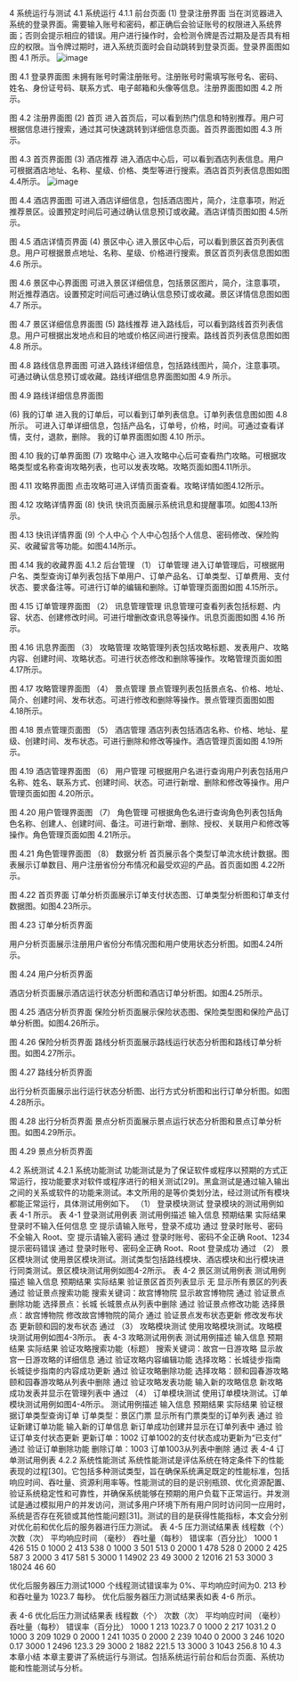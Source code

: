 4	系统运行与测试
4.1	系统运行
4.1.1	前台页面
(1)	登录注册界面
当在浏览器进入系统的登录界面。需要输入账号和密码，都正确后会验证账号的权限进入系统界面；否则会提示相应的错误。用户进行操作时，会检测令牌是否过期及是否具有相应的权限。当令牌过期时，进入系统页面时会自动跳转到登录页面。登录界面图如图 4.1 所示。
![image](https://github.com/znwhyzzq/GO-TO-TOURISM/assets/107784498/734faf20-e9f2-4ce4-bb22-1a55cf2c44aa)

图 4.1 登录界面图
未拥有账号时需注册账号。注册账号时需填写账号名、密码、姓名、身份证号码、联系方式、电子邮箱和头像等信息。注册界面图如图 4.2 所示。
 
图 4.2 注册界面图
(2)	首页
进入首页后，可以看到热门信息和特别推荐。用户可根据信息进行搜索，通过其可快速跳转到详细信息页面。首页界面图如图 4.3 所示。
 
图 4.3 首页界面图
(3)	酒店推荐
进入酒店中心后，可以看到酒店列表信息。用户可根据酒店地址、名称、星级、价格、类型等进行搜索。酒店首页列表信息图如图 4.4所示。
 ![image](https://github.com/znwhyzzq/GO-TO-TOURISM/assets/107784498/188f902a-b726-4760-8faa-39f3c7b22f29)

图 4.4 酒店界面图
可进入酒店详细信息，包括酒店图片，简介，注意事项，附近推荐景区。设置预定时间后可通过确认信息预订或收藏。酒店详情页图如图 4.5所示。
 
图 4.5 酒店详情页界面
(4)	景区中心
进入景区中心后，可以看到景区首页列表信息。用户可根据景点地址、名称、星级、价格进行搜索。景区首页列表信息图如图 4.6 所示。
 
图 4.6 景区中心界面图
可进入景区详细信息，包括景区图片，简介，注意事项，附近推荐酒店。设置预定时间后可通过确认信息预订或收藏。景区详情信息图如图 4.7 所示。
 
图 4.7 景区详细信息界面图
(5)	路线推荐
进入路线后，可以看到路线首页列表信息。用户可根据出发地点和目的地或价格区间进行搜索。路线首页列表信息图如图 4.8 所示。
 
图 4.8 路线信息界面图
可进入路线详细信息，包括路线图片，简介，注意事项。可通过确认信息预订或收藏。路线详细信息界面图如图 4.9 所示。
 
图 4.9 路线详细信息界面图

(6)	我的订单
进入我的订单后，可以看到订单列表信息。订单列表信息图如图 4.8 所示。
可进入订单详细信息，包括产品名，订单号，价格，时间。可通过查看详情，支付，退款，删除。
我的订单界面图如图 4.10 所示。
 
图 4.10 我的订单界面图
(7)	攻略中心
进入攻略中心后可查看热门攻略。可根据攻略类型或名称查询攻略列表，也可以发表攻略。攻略页面如图4.11所示。
 
图 4.11 攻略界面图
点击攻略可进入详情页面查看。攻略详情如图4.12所示。
 
图 4.12 攻略详情界面
(8)	快讯
快讯页面展示系统讯息和提醒事项。如图4.13所示。
 
图 4.13 快讯详情界面
(9)	个人中心
个人中心包括个人信息、密码修改、保险购买、收藏留言等功能。如图4.14所示。
 
图 4.14 我的收藏界面
4.1.2	后台管理
（1）	订单管理
进入订单管理后，可根据用户名、类型查询订单列表包括下单用户、订单产品名、订单类型、订单费用、支付状态、要求备注等。可进行订单的编辑和删除。订单管理页面图如图 4.15所示。
 
图 4.15 订单管理界面图
（2）	讯息管理管理
讯息管理可查看列表包括标题、内容、状态、创建修改时间。可进行增删改查讯息等操作。讯息页面图如图 4.16 所示。
 

图 4.16 讯息界面图
（3）	攻略管理
攻略管理列表包括攻略标题、发表用户、攻略内容、创建时间、攻略状态。可进行状态修改和删除等操作。攻略管理页面如图 4.17所示。
 
图 4.17 攻略管理界面图
（4）	景点管理
景点管理列表包括景点名、价格、地址、简介、创建时间、发布状态。可进行修改和删除等操作。景点管理页面图如图 4.18所示。
 

图 4.18 景点管理页面图
（5）	酒店管理
酒店列表包括酒店名称、价格、地址、星级、创建时间、发布状态。可进行删除和修改等操作。酒店管理页面如图 4.19所示。
 
图 4.19 酒店管理界面图
（6）	用户管理
可根据用户名进行查询用户列表包括用户名称、姓名、联系方式、创建时间、状态。可进行新增、删除和修改等操作。用户管理页面如图 4.20所示。

 
图 4.20 用户管理界面图
（7）	角色管理
可根据角色名进行查询角色列表包括角色名称、创建人、创建时间、备注。可进行新增、删除、授权、关联用户和修改等操作。角色管理页面如图 4.21所示。
 
图 4.21 角色管理界面图
（8）	数据分析
首页展示各个类型订单流水统计数据。图表展示订单数目、用户注册省份分布情况和最受欢迎的产品。首页面如图 4.22所示。
 
图 4.22 首页界面
订单分析页面展示订单支付状态图、订单类型分析图和订单支付数据图。如图4.23所示。
 
图 4.23 订单分析页界面


用户分析页面展示注册用户省份分布情况图和用户使用状态分析图。如图4.24所示。
 
图 4.24 用户分析页界面

酒店分析页面展示酒店运行状态分析图和酒店订单分析图。如图4.25所示。
 
图 4.25 酒店分析页界面
保险分析页面展示保险状态图、保险类型图和保险产品订单分析图。如图4.26所示。

 

图 4.26 保险分析页界面
路线分析页面展示路线运行状态分析图和路线订单分析图。如图4.27所示。
 
图 4.27 路线分析页界面

出行分析页面展示出行运行状态分析图、出行方式分析图和出行订单分析图。如图4.28所示。
 
图 4.28 出行分析页界面
景点分析页面展示景点运行状态分析图和景点订单分析图。如图4.29所示。
 
图 4.29 景点分析页界面

4.2	系统测试
4.2.1	 系统功能测试
功能测试是为了保证软件或程序以预期的方式正常运行，按功能要求对软件或程序进行的相关测试[29]。黑盒测试是通过输入输出之间的关系或软件的功能来测试。本文所用的是等价类划分法，经过测试所有模块都能正常运行，具体测试用例如下。
（1）	登录模块测试
登录模块的测试用例如表 4-1 所示。
表 4-1 登录测试用例表
测试用例描述	输入信息	预期结果	实际结果
登录时不输入任何信息	空	提示请输入账号，登录不成功	通过
登录时账号、密码不全输入	Root、空	提示请输入密码	通过
登录时账号、密码不全正确	Root、1234	提示密码错误	通过
登录时账号、密码全正确	Root、Root	登录成功	通过
（2）	景区模块测试
使用景区模块测试。测试类型包括路线模块、酒店模块和出行模块进行同类测试。景区模块测试用例如图4-2所示。
表 4-2 景区测试用例表
测试用例描述	输入信息	预期结果	实际结果
验证景区首页列表显示	无	显示所有景区的列表	通过
验证景点搜索功能	搜索关键词：故宫博物院	显示故宫博物院	通过
验证景点删除功能	选择景点：长城	长城景点从列表中删除	通过
验证景点修改功能	选择景点：故宫博物院	修改故宫博物院的简介	通过
验证景点发布状态更新	修改发布状态	更新颐和园的发布状态	通过
（3）	攻略模块测试
使用攻略模块测试。攻略模块测试用例如图4-3所示。
表 4-3 攻略测试用例表
测试用例描述	输入信息	预期结果	实际结果
验证攻略搜索功能（标题）	搜索关键词：故宫一日游攻略	显示故宫一日游攻略的详细信息	通过
验证攻略内容编辑功能	选择攻略：长城徒步指南	长城徒步指南的内容成功更新	通过
验证攻略删除功能	选择攻略：颐和园春游攻略	颐和园春游攻略从列表中删除	通过
验证攻略发表功能	输入新的攻略信息	新攻略成功发表并显示在管理列表中	通过
（4）	订单模块测试
使用订单模块测试。订单模块测试用例如图4-4所示。
测试用例描述	输入信息	预期结果	实际结果
验证根据订单类型查询订单	订单类型：景区门票	显示所有门票类型的订单列表	通过
验证新建订单功能	输入新的订单信息	新订单成功创建并显示在订单列表中	通过
验证订单支付状态更新	更新订单：1002	订单1002的支付状态成功更新为“已支付”	通过
验证订单删除功能	删除订单：1003	订单1003从列表中删除	通过
表 4-4 订单测试用例表
4.2.2	系统性能测试
系统性能测试是评估系统在特定条件下的性能表现的过程[30]。它包括多种测试类型，旨在确保系统满足既定的性能标准，包括响应时间、吞吐量、资源利用率等。性能测试的目的是识别瓶颈、优化资源配置、验证系统稳定性和可靠性，并确保系统能够在预期的用户负载下正常运行。并发测试是通过模拟用户的并发访问，测试多用户环境下所有用户同时访问同一应用时，系统是否存在死锁或其他性能问题[31]。测试的目的是获得性能指标，本文会分别对优化前和优化后的服务器进行压力测试。
表 4-5 压力测试结果表
线程数（个）	次数（次）	平均响应时间
（毫秒）	吞吐量（每秒）	错误率（百分比）
1000	1	426	515	0
1000	2	413	538	0
1000	3	501	513	0
2000	1	478	528	0
2000	2	425	587	3
2000	3	417	581	5
3000	1	14902	23	49
3000	2	12016	21	53
3000	3	18024	46	60

优化后服务器压力测试1000 个线程测试错误率为 0%、平均响应时间为0. 213 秒和吞吐量为 1023.7 每秒。 优化后服务器压力测试结果表如表 4-6 所示。

表 4-6 优化后压力测试结果表
线程数（个）	次数（次）	平均响应时间
（毫秒）	吞吐量（每秒）	错误率（百分比）
1000	1	213	1023.7	0
1000	2	217	1031.2	0
1000	3	209	1029	0
2000	1	241	1035	0
2000	2	239	1040	0
2000	3	246	1020	0.17
3000	1	2496	123.3	29
3000	2	1882	221.5	13
3000	3	1043	256.8	10
4.3	本章小结
本章主要讲了系统运行与测试。包括系统运行前台和后台页面、系统功能和性能测试与分析。
 

